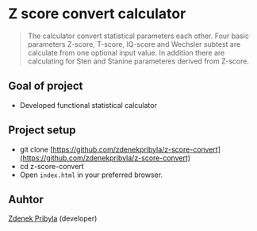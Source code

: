 # Z score convert calculator
> The calculator convert statistical parameters each other. Four basic parameters Z-score, T-score, IQ-score and Wechsler subtest are calculate from one optional input value. In addition there are calculating for Sten and Stanine parameteres derived from Z-score.
## Goal of project
+ Developed functional statistical calculator
## Project setup
+ git clone [https://github.com/zdenekpribyla/z-score-convert](https://github.com/zdenekpribyla/z-score-convert)
+ cd z-score-convert
+ Open `index.html` in your preferred browser.
## Auhtor
[Zdenek Pribyla](https://github.com/zdenekpribyla/) (developer)